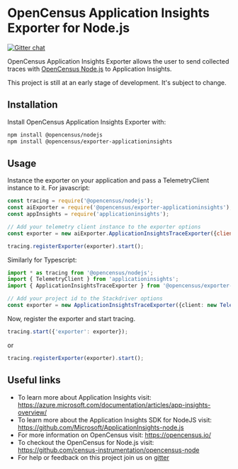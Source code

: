 # OpenCensus Application Insights Exporter for Node.js
[![Gitter chat][gitter-image]][gitter-url]

OpenCensus Application Insights Exporter allows the user to send collected traces with [OpenCensus Node.js](https://github.com/census-instrumentation/opencensus-node) to Application Insights.

This project is still at an early stage of development. It's subject to change.

## Installation

Install OpenCensus Application Insights Exporter with:
```bash
npm install @opencensus/nodejs
npm install @opencensus/exporter-applicationinsights
```

## Usage

Instance the exporter on your application and pass a TelemetryClient instance to it. For javascript:

```javascript
const tracing = require('@opencensus/nodejs');
const aiExporter = require('@opencensus/exporter-applicationinsights');
const appInsights = require('applicationinsights');

// Add your telemetry client instance to the exporter options
const exporter = new aiExporter.ApplicationInsightsTraceExporter({client: new appInsights.TelemetryClient("<your ikey here>")});

tracing.registerExporter(exporter).start();
```

Similarly for Typescript:

```typescript
import * as tracing from '@opencensus/nodejs';
import { TelemetryClient } from 'applicationinsights';
import { ApplicationInsightsTraceExporter } from '@opencensus/exporter-applicationinsights';

// Add your project id to the Stackdriver options
const exporter = new ApplicationInsightsTraceExporter({client: new TelemetryClient("<your ikey here>")});
```

Now, register the exporter and start tracing.

```javascript
tracing.start({'exporter': exporter});
```

or

```javascript
tracing.registerExporter(exporter).start();
```

## Useful links
- To learn more about Application Insights visit: <https://azure.microsoft.com/documentation/articles/app-insights-overview/>
- To learn more about the Application Insights SDK for NodeJS visit: <https://github.com/Microsoft/ApplicationInsights-node.js>
- For more information on OpenCensus visit: <https://opencensus.io/>
- To checkout the OpenCensus for Node.js visit: <https://github.com/census-instrumentation/opencensus-node>
- For help or feedback on this project join us on [gitter](https://gitter.im/census-instrumentation/Lobby)

[gitter-image]: https://badges.gitter.im/census-instrumentation/lobby.svg
[gitter-url]: https://gitter.im/census-instrumentation/lobby?utm_source=badge&utm_medium=badge&utm_campaign=pr-badge&utm_content=badge
